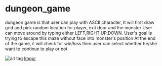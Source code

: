 # dungeon_game
dungeon game is that user can play with ASCII character, 
It will first draw grid and pick random location for player, exit door and the monster
User can move around by typing either LEFT,RIGHT,UP,DOWN. 
User's goal is trying to escape this maze without face into monster's position
At the end of the game, it will check for win/loss then
user can select whether he/she want to continue to play or not

![alt tag](http://i.imgur.com/yigwyPz.png)
[Imgur](http://i.imgur.com/ZHgd6fJ.png)
